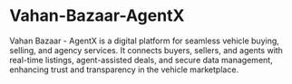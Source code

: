 # Vahan-Bazaar-AgentX
Vahan Bazaar - AgentX is a digital platform for seamless vehicle buying, selling, and agency services. It connects buyers, sellers, and agents with real-time listings, agent-assisted deals, and secure data management, enhancing trust and transparency in the vehicle marketplace.

